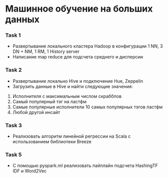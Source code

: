# Машинное обучение на больших данных

### Task 1

- Развертывание локального кластера Hadoop в конфигурации 1 NN, 3 DN + NM, 1 RM, 1 History server
- Написание map reduce для подсчета среднего и дисперсии

### Task 2

- Развертывание локально Hive и подключение Hue, Zeppelin
- Загрузить данные в Hive и найти следующие значения:
1. Исполнителя с максимальным числом скрабблов
2. Самый популярный тэг на ластфм
3. Самые популярные исполнители 10 самых популярных тэгов ластфм
4. Любой другой инсайт

### Task 3

- Реализовать алгоритм линейной регрессии на Scala с использованием библиотеки Breeze

### Task 5

- С помощью pyspark.ml реализовать пайплайн подсчета HashingTF IDF и Word2Vec
